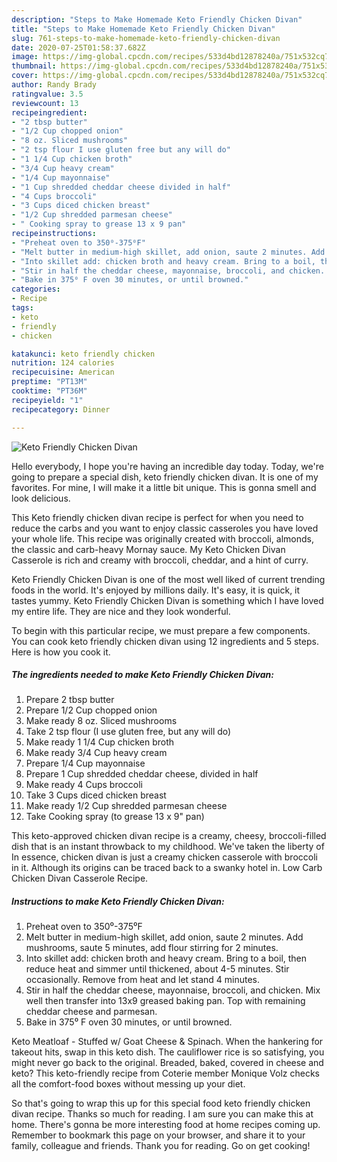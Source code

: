 ```yaml
---
description: "Steps to Make Homemade Keto Friendly Chicken Divan"
title: "Steps to Make Homemade Keto Friendly Chicken Divan"
slug: 761-steps-to-make-homemade-keto-friendly-chicken-divan
date: 2020-07-25T01:58:37.682Z
image: https://img-global.cpcdn.com/recipes/533d4bd12878240a/751x532cq70/keto-friendly-chicken-divan-recipe-main-photo.jpg
thumbnail: https://img-global.cpcdn.com/recipes/533d4bd12878240a/751x532cq70/keto-friendly-chicken-divan-recipe-main-photo.jpg
cover: https://img-global.cpcdn.com/recipes/533d4bd12878240a/751x532cq70/keto-friendly-chicken-divan-recipe-main-photo.jpg
author: Randy Brady
ratingvalue: 3.5
reviewcount: 13
recipeingredient:
- "2 tbsp butter"
- "1/2 Cup chopped onion"
- "8 oz. Sliced mushrooms"
- "2 tsp flour I use gluten free but any will do"
- "1 1/4 Cup chicken broth"
- "3/4 Cup heavy cream"
- "1/4 Cup mayonnaise"
- "1 Cup shredded cheddar cheese divided in half"
- "4 Cups broccoli"
- "3 Cups diced chicken breast"
- "1/2 Cup shredded parmesan cheese"
- " Cooking spray to grease 13 x 9 pan"
recipeinstructions:
- "Preheat oven to 350⁰-375⁰F"
- "Melt butter in medium-high skillet, add onion, saute 2 minutes. Add mushrooms, saute 5 minutes, add flour stirring for 2 minutes."
- "Into skillet add: chicken broth and heavy cream. Bring to a boil, then reduce heat and simmer until thickened, about 4-5 minutes. Stir occasionally. Remove from heat and let stand 4 minutes."
- "Stir in half the cheddar cheese, mayonnaise, broccoli, and chicken. Mix well then transfer into 13x9 greased baking pan. Top with remaining cheddar cheese and parmesan."
- "Bake in 375⁰ F oven 30 minutes, or until browned."
categories:
- Recipe
tags:
- keto
- friendly
- chicken

katakunci: keto friendly chicken 
nutrition: 124 calories
recipecuisine: American
preptime: "PT13M"
cooktime: "PT36M"
recipeyield: "1"
recipecategory: Dinner

---
```



![Keto Friendly Chicken Divan](https://img-global.cpcdn.com/recipes/533d4bd12878240a/751x532cq70/keto-friendly-chicken-divan-recipe-main-photo.jpg)

Hello everybody, I hope you're having an incredible day today. Today, we're going to prepare a special dish, keto friendly chicken divan. It is one of my favorites. For mine, I will make it a little bit unique. This is gonna smell and look delicious.

This Keto friendly chicken divan recipe is perfect for when you need to reduce the carbs and you want to enjoy classic casseroles you have loved your whole life. This recipe was originally created with broccoli, almonds, the classic and carb-heavy Mornay sauce. My Keto Chicken Divan Casserole is rich and creamy with broccoli, cheddar, and a hint of curry.

Keto Friendly Chicken Divan is one of the most well liked of current trending foods in the world. It's enjoyed by millions daily. It's easy, it is quick, it tastes yummy. Keto Friendly Chicken Divan is something which I have loved my entire life. They are nice and they look wonderful.


To begin with this particular recipe, we must prepare a few components. You can cook keto friendly chicken divan using 12 ingredients and 5 steps. Here is how you cook it.

<!--inarticleads1-->

##### The ingredients needed to make Keto Friendly Chicken Divan:

1. Prepare 2 tbsp butter
1. Prepare 1/2 Cup chopped onion
1. Make ready 8 oz. Sliced mushrooms
1. Take 2 tsp flour (I use gluten free, but any will do)
1. Make ready 1 1/4 Cup chicken broth
1. Make ready 3/4 Cup heavy cream
1. Prepare 1/4 Cup mayonnaise
1. Prepare 1 Cup shredded cheddar cheese, divided in half
1. Make ready 4 Cups broccoli
1. Take 3 Cups diced chicken breast
1. Make ready 1/2 Cup shredded parmesan cheese
1. Take  Cooking spray (to grease 13 x 9&#34; pan)


This keto-approved chicken divan recipe is a creamy, cheesy, broccoli-filled dish that is an instant throwback to my childhood. We&#39;ve taken the liberty of In essence, chicken divan is just a creamy chicken casserole with broccoli in it. Although its origins can be traced back to a swanky hotel in. Low Carb Chicken Divan Casserole Recipe. 

<!--inarticleads2-->

##### Instructions to make Keto Friendly Chicken Divan:

1. Preheat oven to 350⁰-375⁰F
1. Melt butter in medium-high skillet, add onion, saute 2 minutes. Add mushrooms, saute 5 minutes, add flour stirring for 2 minutes.
1. Into skillet add: chicken broth and heavy cream. Bring to a boil, then reduce heat and simmer until thickened, about 4-5 minutes. Stir occasionally. Remove from heat and let stand 4 minutes.
1. Stir in half the cheddar cheese, mayonnaise, broccoli, and chicken. Mix well then transfer into 13x9 greased baking pan. Top with remaining cheddar cheese and parmesan.
1. Bake in 375⁰ F oven 30 minutes, or until browned.


Keto Meatloaf - Stuffed w/ Goat Cheese &amp; Spinach. When the hankering for takeout hits, swap in this keto dish. The cauliflower rice is so satisfying, you might never go back to the original. Breaded, baked, covered in cheese and keto? This keto-friendly recipe from Coterie member Monique Volz checks all the comfort-food boxes without messing up your diet. 

So that's going to wrap this up for this special food keto friendly chicken divan recipe. Thanks so much for reading. I am sure you can make this at home. There's gonna be more interesting food at home recipes coming up. Remember to bookmark this page on your browser, and share it to your family, colleague and friends. Thank you for reading. Go on get cooking!
